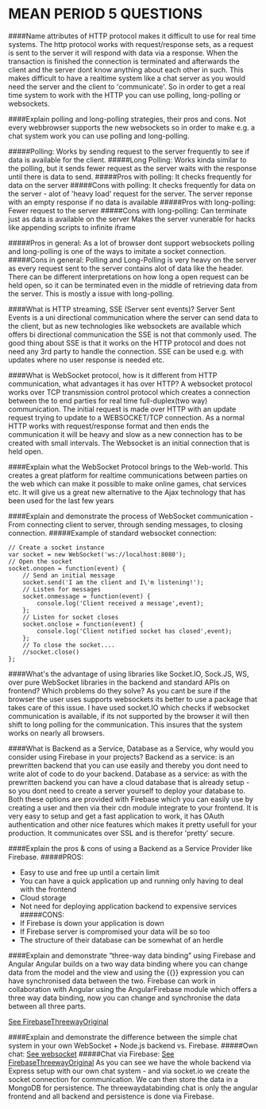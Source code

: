 MEAN PERIOD 5 QUESTIONS
=========================

####Name attributes of HTTP protocol makes it difficult to use for real time systems.
The http protocol works with request/response sets, as a request is sent to the server it will respond with data via a response. When the transaction is finished the connection is terminated and afterwards the client and the server dont know anything about each other in such. This makes difficult to have a realtime system like a chat server as you would need the server and the client to 'communicate'. So in order to get a real time system to work with the HTTP you can use polling, long-polling or websockets.

####Explain polling and long-polling strategies, their pros and cons.
Not every webbrowser supports the new websockets so in order to make e.g. a chat system work you can use polling and long-polling.

#####Polling: 
Works by sending request to the server frequently to see if data is available for the client.
#####Long Polling: 
Works kinda similar to the polling, but it sends fewer request as the server waits with the response until there is data to send.
#####Pros with polling:
It checks frequently for data on the server
#####Cons with polling:
It checks frequently for data on the server - alot of 'heavy load' request for the server.
The server reponse with an empty response if no data is available
#####Pros with long-polling:
Fewer request to the server
#####Cons with long-polling:
Can terminate just as data is available on the server
Makes the server vunerable for hacks like appending scripts to infinite iframe

#####Pros in general: 
As a lot of browser dont support websockets polling and long-polling is one of the ways to imitate a socket connection.
#####Cons  in general: 
Polling and Long-Polling is very heavy on the server as every request sent to the server contains alot of data like the header.
There can be different interpretations on how long a open request can be held open, so it can be terminated even in the middle of retrieving data from the server. This is mostly a issue with long-polling.


####What is HTTP streaming, SSE (Server sent events)?
Server Sent Events is a uni directional communication where the server can send data to the client, but as new technologies like websockets are available which offers bi directional communication the SSE is not that commonly used. The good thing about SSE is that it works on the HTTP protocol and does not need any 3rd party to handle the connection.
SSE can be used e.g. with updates where no user response is needed etc.

####What is WebSocket protocol, how is it different from HTTP communication, what advantages it has over HTTP?
A websocket protocol works over TCP transmission control protocol which creates a connection between the to end parties for real time full-duplex(two way) communication. The initial request is made over HTTP with an update request trying to update to a WEBSOCKET/TCP connection. As a normal HTTP works with request/response format and then ends the communication it will be heavy and slow as a new connection has to be created with small intervals. The Websocket is an initial connection that is held open.

####Explain what the WebSocket Protocol brings to the Web-world.
This creates a great platform for realtime communications between parties on the web which can make it possible to make online games, chat services etc. It will give us a great new alternative to the Ajax technology that has been used for the last few years

####Explain and demonstrate the process of WebSocket communication - From connecting client to server, through sending messages, to closing connection.
#####Example of standard websocket connection:
```
// Create a socket instance
var socket = new WebSocket('ws://localhost:8080');
// Open the socket
socket.onopen = function(event) {	
	// Send an initial message
	socket.send('I am the client and I\'m listening!');	
	// Listen for messages
	socket.onmessage = function(event) {
		console.log('Client received a message',event);
	};
	// Listen for socket closes
	socket.onclose = function(event) {
		console.log('Client notified socket has closed',event);
	};
	// To close the socket....
	//socket.close()
};
```

####What's the advantage of using libraries like Socket.IO, Sock.JS, WS, over pure WebSocket libraries in the backend and standard APIs on frontend? Which problems do they solve?
As you cant be sure if the browser the user uses supports websockets its better to use a package that takes care of this issue. I have used socket.IO which checks if websocket communication is available, if its not supported by the browser it will then shift to long polling for the communication. This insures that the system works on nearly all browsers.

####What is Backend as a Service, Database as a Service, why would you consider using Firebase in your projects?
Backend as a service: is an prewritten backend that you can use easily and thereby you dont need to write alot of code to do your backend. 
Database as a service: as with the prewritten backend you can have a cloud database that is already setup - so you dont need to create a server yourself to deploy your database to.
Both these options are provided with Firebase which you can easily use by creating a user and then via their cdn module integrate to your frontend.
It is very easy to setup and get a fast application to work, it has OAuth authentication and other nice features which makes it pretty usefull for your production. It communicates over SSL and is therefor 'pretty' secure.


####Explain the pros & cons of using a Backend as a Service Provider like Firebase.
#####PROS: 
- Easy to use and free up until a certain limit
- You can have a quick application up and running only having to deal with the frontend
- Cloud storage
- Not need for deploying application backend to expensive services
#####CONS:
- If Firebase is down your application is down
- If Firebase server is compromised your data will be so too
- The structure of their database can be somewhat of an herdle


####Explain and demonstrate “three-way data binding” using Firebase and Angular
Angular builds on a two way data binding where you can change data from the model and the view and using the {{}} expression you can have synchronised data between the two. Firebase can work in collaboration with Angular using the AngularFirebase module which offers a three way data binding, now you can change and synchronise the data between all three parts.

[See FirebaseThreewayOriginal](https://github.com/tjaydk/meanperiod5/tree/master/Websocket)

####Explain and demonstrate the difference between the simple chat system in your own WebSocket + Node.js backend vs. Firebase.
#####Own chat: [See websocket](https://github.com/tjaydk/meanperiod5/tree/master/FirebaseThreeWayOriginal)
#####Chat via Firebase: [See FirebaseThreewayOriginal](https://github.com/tjaydk/meanperiod5/tree/master/Websocket)
As you can see we have the whole backend via Express setup with our own chat system - and via socket.io we create the socket connection for communication. We can then store the data in a MongoDB for persistence. 
The threewaydatabinding chat is only the angular frontend and all backend and persistence is done via Firebase.
